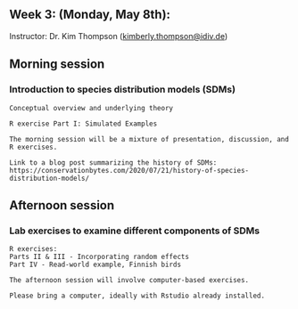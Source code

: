 ## Week 3: (Monday, May 8th): 

Instructor: Dr. Kim Thompson (kimberly.thompson@idiv.de)

## Morning session
### Introduction to species distribution models (SDMs)

    Conceptual overview and underlying theory
    
    R exercise Part I: Simulated Examples
    
    The morning session will be a mixture of presentation, discussion, and R exercises.
    
    Link to a blog post summarizing the history of SDMs: https://conservationbytes.com/2020/07/21/history-of-species-distribution-models/

## Afternoon session
### Lab exercises to examine different components of SDMs

    R exercises: 
    Parts II & III - Incorporating random effects
    Part IV - Read-world example, Finnish birds
    
    The afternoon session will involve computer-based exercises. 
    
    Please bring a computer, ideally with Rstudio already installed. 


